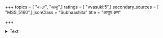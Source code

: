 +++
topics = [ "कालः", "आयुः",]
ratings = [ "vvasuki:5",]
secondary_sources = [ "MSS_5160",]
jsonClass = "Subhaashita"
title = "आयुषः क्षण"

+++

<details><summary>Text</summary>

आयुषः क्षण एकोऽपि सर्वरत्नैर्न लभ्यते।  
नीयते यद् वृथा सोऽपि प्रमादः सुमहानयम्॥
__________________
आयुषः क्षण एकोऽपि सर्वरत्नैर्न न लभ्यते।  
नीयते स वृथा येन प्रमादः सुमहानहो ॥
</details>
